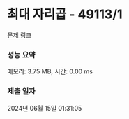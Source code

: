 # 최대 자리곱 - 49113/1 

[문제 링크](https://level.goorm.io/exam/49113/%EC%B5%9C%EB%8C%80-%EC%9E%90%EB%A6%AC%EA%B3%B1/quiz/1) 

### 성능 요약

메모리: 3.75 MB, 시간: 0.00 ms

### 제출 일자

2024년 06월 15일 01:31:05

